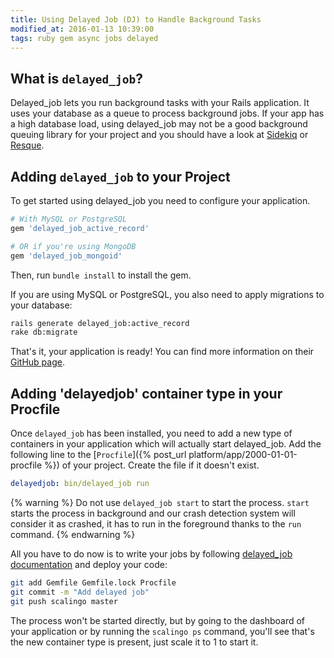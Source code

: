 ```yaml
---
title: Using Delayed Job (DJ) to Handle Background Tasks
modified_at: 2016-01-13 10:39:00
tags: ruby gem async jobs delayed
---
```


## What is `delayed_job`?

Delayed_job lets you run background tasks with your Rails application. It uses
your database as a queue to process background jobs. If your app has a high
database load, using delayed_job may not be a good background queuing library
for your project and you should have a look at
[Sidekiq](https://github.com/mperham/sidekiq) or
[Resque](https://github.com/resque/resque).

## Adding `delayed_job` to your Project

To get started using delayed_job you need to configure your application.

```ruby
# With MySQL or PostgreSQL
gem 'delayed_job_active_record'

# OR if you're using MongoDB
gem 'delayed_job_mongoid'
```

Then, run `bundle install` to install the gem.

If you are using MySQL or PostgreSQL, you also need to apply migrations to your
database:

```bash
rails generate delayed_job:active_record
rake db:migrate
```

That's it, your application is ready! You can find more information on their
[GitHub page](https://github.com/collectiveidea/delayed_job).

## Adding 'delayedjob' container type in your Procfile

Once `delayed_job` has been installed, you need to add a new type of containers
in your application which will actually start delayed_job. Add the following
line to the [`Procfile`]({% post_url platform/app/2000-01-01-procfile %}) of
your project. Create the file if it doesn't exist.

```yaml
delayedjob: bin/delayed_job run
```

{% warning %}
  Do not use <code>delayed_job start</code> to start the process.
  <code>start</code> starts the process in background and our crash detection
  system will consider it as crashed, it has to run in the foreground thanks to
  the <code>run</code> command.
{% endwarning %}

All you have to do now is to write your jobs by following [delayed_job
documentation](https://github.com/collectiveidea/delayed_job) and deploy your
code:

```bash
git add Gemfile Gemfile.lock Procfile
git commit -m "Add delayed job"
git push scalingo master
```

The process won't be started directly, but by going to the dashboard of your
application or by running the `scalingo ps` command, you'll see that's the new
container type is present, just scale it to 1 to start it.
